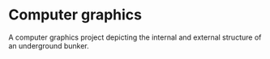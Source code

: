 # Computer graphics
A computer graphics project depicting the internal and external structure of an underground bunker.
